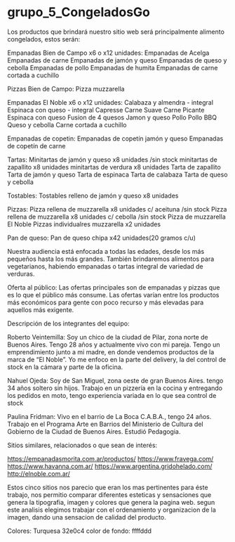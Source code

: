# grupo_5_CongeladosGo

Los productos que brindará nuestro sitio web será principalmente alimento congelados, estos serán: 

Empanadas Bien de Campo x6 o x12 unidades:
Empanadas de Acelga
Empanadas de carne
Empanadas de jamón y queso
Empanadas de queso y cebolla
Empanadas de pollo
Empanadas de humita
Empanadas de carne cortada a cuchillo

Pizzas Bien de Campo:
Pizza muzzarella 

Empanadas El Noble x6 o x12 unidades:
Calabaza y almendra - integral
Espinaca con queso - integral
Capresse
Carne Suave
Carne Picante
Espinaca con queso
Fusion de 4 quesos
Jamon y queso
Pollo
Pollo BBQ
Queso y cebolla
Carne cortada a cuchillo

Empanadas de copetin:
Empanadas de copetín jamón y queso
Empanadas de copetín de carne

Tartas:
Minitartas de jamón y queso x8 unidades /sin stock
minitartas de zapallito x8 unidades
minitartas de verdura x8 unidades
Tarta de zapallito
Tarta de jamón y queso
Tarta de espinaca
Tarta de calabaza
Tarta de queso y cebolla

Tostables:
Tostables relleno de jamón y queso x8 unidades

Pizzas:
Pizza rellena de muzzarella x8 unidades c/ aceituna /sin stock
Pizza rellena de muzzarella x8 unidades c/ cebolla /sin stock
Pizza de muzzarella El Noble
Pizzas individualres muzzarella x2 unidades

Pan de queso:
Pan de queso chipa x42 unidades(20 gramos c/u)


Nuestra audiencia está enfocada a todas las edades, desde los más pequeños hasta los más grandes. También brindaremos alimentos para vegetarianos, habiendo empanadas o tartas integral de variedad de verduras.

Oferta al público: Las ofertas principales son de empanadas y pizzas que es lo que el público más consume. Las ofertas varían entre los productos más económicos para gente con poco recurso y más elevadas para aquellos más exigente.

Descripción de los integrantes del equipo:

Roberto Veintemilla: Soy un chico de la ciudad de Pilar, zona norte de Buenos Aires. Tengo 28 años y actualmente vivo con mi pareja.
Tengo un emprendimiento junto a mi madre, en donde vendemos productos de la marca de “El Noble”. Yo me enfoco en la parte del delivery, la del control de stock en la cámara y parte de la oficina. 

Nahuel Ojeda: Soy de San Miguel, zona oeste de gran Buenos Aires. tengo 34 años soltero sin hijos.
Trabajo en un pizzería en la cocina y entregando los pedidos en moto, tengo experiencia variada en lo que sea control de stock

Paulina Fridman: Vivo en el barrio de La Boca C.A.B.A., tengo 24 años.  Trabajo en el Programa Arte en Barrios del Ministerio de Cultura del Gobierno de la Ciudad de Buenos Aires. Estudió Pedagogia.

Sitios similares, relacionados o que sean de interés: 

https://empanadasmorita.com.ar/productos/
https://www.fravega.com/
https://www.havanna.com.ar/
https://www.argentina.gridohelado.com/
http://elnoble.com.ar/

Estos cinco sitios nos parecio que eran los mas pertinentes para éste trabajo, nos permitio comparar diferentes esteticas y sensaciones que genera la tipografia, imagen y colores que genera la pagina web. segun este analisis elegimos trabajar con el ordenamiento y organizacion de la imagen, dando una sensacion de calidad del producto.


Colores: 
Turquesa 32e0c4
color de fondo: ffffddd
